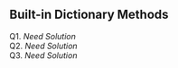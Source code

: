 ## Built-in Dictionary Methods
Q1. *Need Solution* <br>
Q2. *Need Solution* <br>
Q3. *Need Solution* <br>
